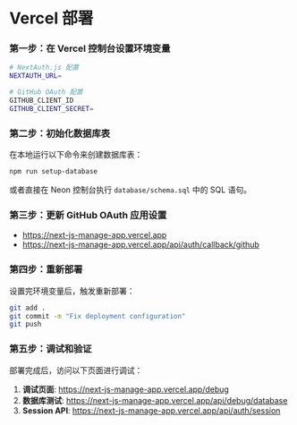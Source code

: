 # Vercel 部署 
  

### 第一步：在 Vercel 控制台设置环境变量

```bash
# NextAuth.js 配置
NEXTAUTH_URL= 

# GitHub OAuth 配置
GITHUB_CLIENT_ID 
GITHUB_CLIENT_SECRET= 
```

### 第二步：初始化数据库表

在本地运行以下命令来创建数据库表：

```bash
npm run setup-database
```

或者直接在 Neon 控制台执行 `database/schema.sql` 中的 SQL 语句。

### 第三步：更新 GitHub OAuth 应用设置

- https://next-js-manage-app.vercel.app
- https://next-js-manage-app.vercel.app/api/auth/callback/github

### 第四步：重新部署

设置完环境变量后，触发重新部署：

```bash
git add .
git commit -m "Fix deployment configuration"
git push
```

### 第五步：调试和验证

部署完成后，访问以下页面进行调试：

1. **调试页面**: https://next-js-manage-app.vercel.app/debug
2. **数据库测试**: https://next-js-manage-app.vercel.app/api/debug/database
3. **Session API**: https://next-js-manage-app.vercel.app/api/auth/session

 
